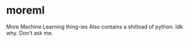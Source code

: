 # moreml
More Machine Learning thing-ies
Also contains a shitload of python. Idk why. Don't ask me.
